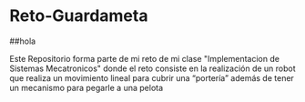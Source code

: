 # Reto-Guardameta

##hola

Este Repositorio forma parte de mi reto de mi clase
"Implementacion de Sistemas Mecatronicos" donde 
el reto consiste en la realización de un 
robot que realiza un movimiento lineal para cubrir 
una “portería” además de tener un 
mecanismo para pegarle a una pelota
